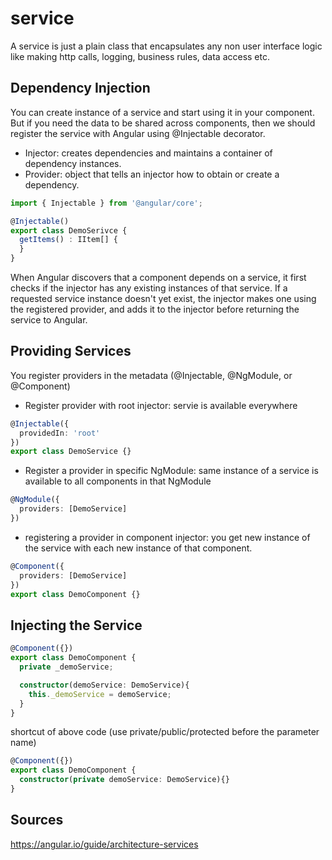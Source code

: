 # service
A service is just a plain class that encapsulates any non user interface logic like making http calls, logging, business rules, data access etc.

## Dependency Injection
You can create instance of a service and start using it in your component. But if you need the data to be shared across components, then we should register the service with Angular using @Injectable decorator.

- Injector: creates dependencies and maintains a container of dependency instances.
- Provider: object that tells an injector how to obtain or create a dependency.

```typescript
import { Injectable } from '@angular/core';

@Injectable()
export class DemoSerivce {
  getItems() : IItem[] {
  }
}
```

When Angular discovers that a component depends on a service, it first checks if the injector has any existing instances of that service. If a requested service instance doesn't yet exist, the injector makes one using the registered provider, and adds it to the injector before returning the service to Angular.

## Providing Services
You register providers in the metadata (@Injectable, @NgModule, or @Component)


- Register provider with root injector: servie is available everywhere
```typescript
@Injectable({
  providedIn: 'root'
})
export class DemoService {}
```

- Register a provider in specific NgModule: same instance of a service is available to all components in that NgModule
```typescript
@NgModule({
  providers: [DemoService]
})
```

- registering a provider in component injector: you get new instance of the service with each new instance of that component.
```typescript
@Component({
  providers: [DemoService]
})
export class DemoComponent {}
```

## Injecting the Service
```typescript
@Component({})
export class DemoComponent {
  private _demoService;

  constructor(demoService: DemoService){
    this._demoService = demoService;
  }
}
```

shortcut of above code (use private/public/protected before the parameter name)

```typescript
@Component({})
export class DemoComponent {
  constructor(private demoService: DemoService){}
}
```

## Sources
https://angular.io/guide/architecture-services


